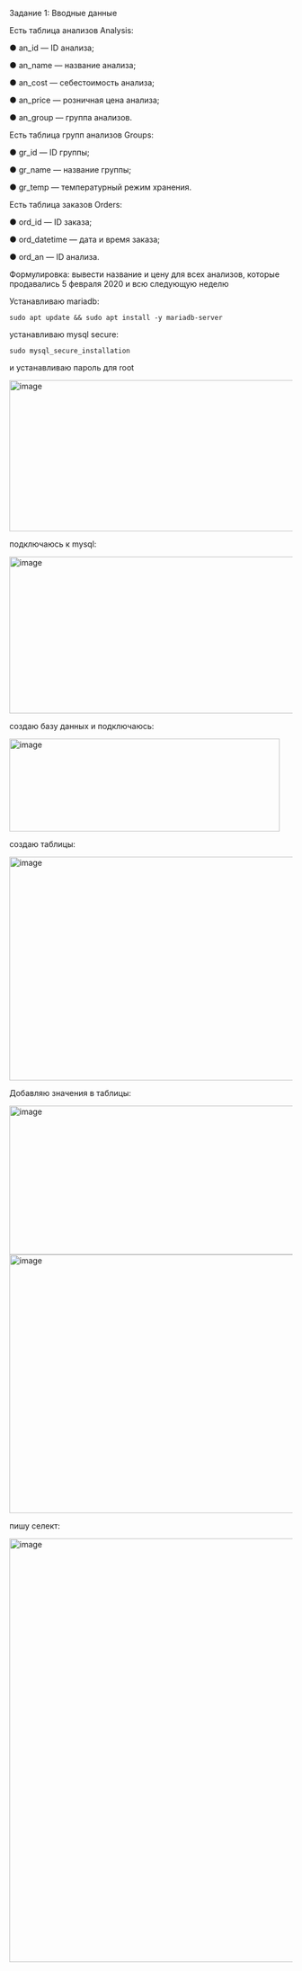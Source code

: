 Задание 1:
  Вводные данные
  
  Есть таблица анализов Analysis:
  
  ● an_id — ID анализа;
  
  ● an_name — название анализа;
  
  ● an_cost — себестоимость анализа;
  
  ● an_price — розничная цена анализа;
  
  ● an_group — группа анализов.
  
  Есть таблица групп анализов Groups:
  
  ● gr_id — ID группы;

  ● gr_name — название группы;
  
  ● gr_temp — температурный режим хранения.
  
  Есть таблица заказов Orders:
  
  ● ord_id — ID заказа;
  
  ● ord_datetime — дата и время заказа;
  
  ● ord_an — ID анализа.
  
  Формулировка: вывести название и цену для всех анализов, которые
  продавались 5 февраля 2020 и всю следующую неделю

  Устанавливаю mariadb:
  
    sudo apt update && sudo apt install -y mariadb-server

  устанавливаю mysql secure:

    sudo mysql_secure_installation

  и устанавливаю пароль для root

  <img width="801" height="269" alt="image" src="https://github.com/user-attachments/assets/2f0742fe-be48-4dd8-934f-f3ad559ed82e" />

  подключаюсь к mysql:

  <img width="824" height="279" alt="image" src="https://github.com/user-attachments/assets/46c16643-14a1-4c76-a507-dfdfa8e2e5ad" />

  создаю базу данных и подключаюсь:

  <img width="481" height="165" alt="image" src="https://github.com/user-attachments/assets/ce08c047-6ff0-4f67-aca1-b351b2e8f8a8" />

  создаю таблицы:

  <img width="911" height="398" alt="image" src="https://github.com/user-attachments/assets/9b031b1c-4ab6-4193-bf56-fdb5b3fa1a04" />

  Добавляю значения в таблицы:

  <img width="909" height="265" alt="image" src="https://github.com/user-attachments/assets/52bc0e24-f059-43cf-9f95-5e709c11d5fa" />

  <img width="913" height="460" alt="image" src="https://github.com/user-attachments/assets/27198031-f155-46db-829e-60a25c8ec0f3" />

  пишу селект:

  <img width="908" height="754" alt="image" src="https://github.com/user-attachments/assets/6a356c03-e653-4587-929e-e14dcfe7dda6" />








